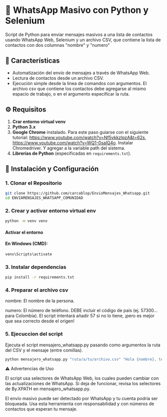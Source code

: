 # 🤖 WhatsApp Masivo con Python y Selenium

Script de Python para enviar mensajes masivos a una lista de contactos usando WhatsApp Web, Selenium y un archivo CSV, que contiene la lista de contactos con dos columnas "nombre" y "numero"

## 🌟 Características
* Automatización del envío de mensajes a través de WhatsApp Web.
* Lectura de contactos desde un archivo CSV.
* Ejecución simple desde la línea de comandos con argumentos. El archivo csv que contiene los contactos debe agregarse al mismo espacio de trabajo, o en el argumento especificar la ruta.

## ⚙️ Requisitos
1. **Crar entorno virtual venv**
2.  **Python 3.x**
3.  **Google Chrome** instalado. Para este paso guiarse con el siguiente tutorial: https://www.youtube.com/watch?v=Nf5vkkzlpzA&t=62s, https://www.youtube.com/watch?v=WQ1-0salQ4o. 
    Instalar Chromedriver. Y agregar a la variable path del sistema. 
4.  **Librerías de Python** (especificadas en `requirements.txt`).


## 🚀 Instalación y Configuración

### 1. Clonar el Repositorio

```bash
git clone https://github.com/carcablop/EnvioMensajes_Whatsapp.git
cd ENVIAMENSAJES_WHATSAPP_COMUNIDAD
```
### 2. Crear y activar entorno virtual env 

```bash
python -m venv venv 
```
#### Activar el entorno
#### En Windows (CMD):
```bash
venv\Scripts\activate
```
### 3. Instalar dependencias
```bash
pip install -r requirements.txt
```

### 4. Preparar el archivo csv

nombre: El nombre de la persona.

numero: El número de teléfono. DEBE incluir el código de país (ej. 57300... para Colombia). El script intentará añadir 57 si no lo tiene, ¡pero es mejor que sea correcto desde el origen!


### 5. Ejecuccion del script

Ejecuta el script mensajero_whatsapp.py pasando como argumentos la ruta del CSV y el mensaje (entre comillas).
```bash
python mensajero_whatsapp.py "ruta/a/tu/archivo.csv" "Hola {nombre}, te recordamos que tu evento es mañana."
```

⚠️ Advertencias de Uso

 El script usa selectores de WhatsApp Web, los cuales pueden cambiar con las actualizaciones de WhatsApp. Si deja de funcionar, revisa los selectores de By.XPATH en mensajero_whatsapp.py.

El envío masivo puede ser detectado por WhatsApp y tu cuenta podría ser bloqueada. Usa esta herramienta con responsabilidad y con números de contactos que esperan tu mensaje.
